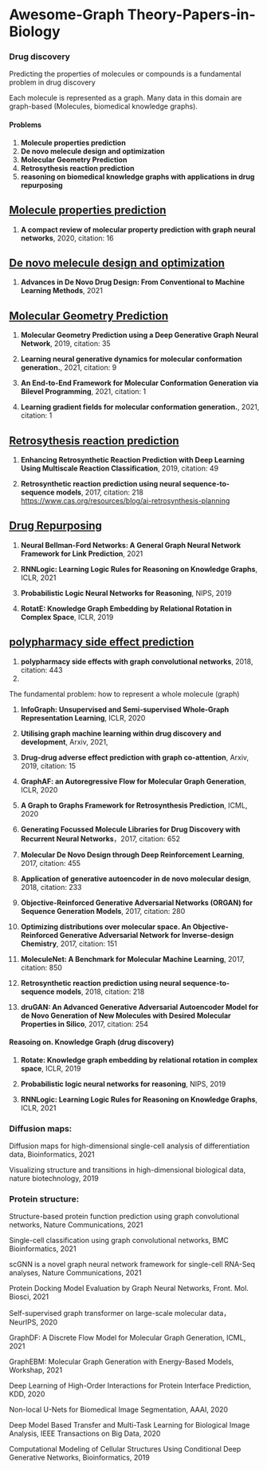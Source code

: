 # Awesome-Graph Theory-Papers-in-Biology


### Drug discovery

Predicting the properties of molecules or compounds is a fundamental problem in drug discovery

Each molecule is represented as a graph. Many data in this domain are graph-based (Molecules, biomedical knowledge graphs).

#### Problems

1. **Molecule properties prediction**
2. **De novo melecule design and optimization**
3. **Molecular Geometry Prediction**
4. **Retrosythesis reaction prediction**
5. **reasoning on biomedical knowledge graphs with applications in drug repurposing**

## [Molecule properties prediction](#content)   
1. **A compact review of molecular property prediction with graph neural networks**, 2020, citation: 16


## [De novo melecule design and optimization](#content) 
1. **Advances in De Novo Drug Design: From Conventional to Machine Learning Methods**, 2021


## [Molecular Geometry Prediction](#content) 
1. **Molecular Geometry Prediction using a Deep Generative Graph Neural Network**, 2019, citation: 35

1. **Learning neural generative dynamics for molecular conformation generation.**, 2021, citation: 9

1. **An End-to-End Framework for Molecular Conformation Generation via Bilevel Programming**, 2021, citation: 1

1. **Learning gradient fields for molecular conformation generation.**, 2021, citation: 1


## [Retrosythesis reaction prediction](#content) 
1. **Enhancing Retrosynthetic Reaction Prediction with Deep Learning Using Multiscale Reaction Classification**, 2019, citation: 49

1. **Retrosynthetic reaction prediction using neural sequence-to-sequence models**, 2017, citation: 218
https://www.cas.org/resources/blog/ai-retrosynthesis-planning

## [Drug Repurposing](#content)
1. **Neural Bellman-Ford Networks: A General Graph Neural Network Framework for Link Prediction**, 2021

1. **RNNLogic: Learning Logic Rules for Reasoning on Knowledge Graphs**, ICLR, 2021

1. **Probabilistic Logic Neural Networks for Reasoning**, NIPS, 2019

1. **RotatE: Knowledge Graph Embedding by Relational Rotation in Complex Space**, ICLR, 2019


## [polypharmacy side effect prediction](#content)
1. **polypharmacy side effects with graph convolutional networks**, 2018, citation: 443
2. 




The fundamental problem: how to represent a whole molecule (graph)

1. **InfoGraph: Unsupervised and Semi-supervised
Whole-Graph Representation Learning**, ICLR, 2020

1. **Utilising graph machine learning within drug discovery and development**, Arxiv, 2021, 

1. **Drug-drug adverse effect prediction with graph co-attention**, Arxiv, 2019, citation: 15

1. **GraphAF: an Autoregressive Flow for Molecular Graph Generation**, ICLR, 2020

1. **A Graph to Graphs Framework for
Retrosynthesis Prediction**, ICML, 2020

1. **Generating Focussed Molecule Libraries for Drug Discovery with Recurrent Neural Networks**，2017, citation: 652

1.  **Molecular De Novo Design through Deep Reinforcement Learning**, 2017, citation:  455

1. **Application of generative autoencoder in de novo molecular design**, 2018, citation: 233

1. **Objective-Reinforced Generative Adversarial Networks (ORGAN) for Sequence Generation Models**, 2017, citation: 280

1. **Optimizing distributions over molecular space. An Objective-Reinforced Generative Adversarial Network for Inverse-design Chemistry**, 2017, citation: 151

1. **MoleculeNet: A Benchmark for Molecular Machine Learning**, 2017, citation: 850

1. **Retrosynthetic reaction prediction using neural sequence-to-sequence models**, 2018, citation: 218

1. **druGAN: An Advanced Generative Adversarial Autoencoder Model for de Novo Generation of New Molecules with Desired Molecular Properties in Silico**, 2017,  citation:  254





#### Reasoing on. Knowledge Graph (drug discovery)

1. **Rotate: Knowledge graph embedding by relational
rotation in complex space**, ICLR, 2019

1. **Probabilistic logic neural networks for reasoning**, NIPS, 2019

1. **RNNLogic: Learning Logic Rules
for Reasoning on Knowledge Graphs**, ICLR, 2021



### Diffusion maps:

Diffusion maps for high-dimensional single-cell analysis of differentiation data, Bioinformatics, 2021

Visualizing structure and transitions in high-dimensional biological data,  nature biotechnology, 2019


### Protein structure:

Structure-based protein function prediction using graph convolutional networks, Nature Communications, 2021

Single-cell classification using graph convolutional networks, BMC Bioinformatics, 2021

scGNN is a novel graph neural network framework for single-cell RNA-Seq analyses, Nature Communications, 2021

Protein Docking Model Evaluation by Graph Neural Networks, Front. Mol. Biosci, 2021

Self-supervised graph transformer on large-scale molecular data， NeurIPS, 2020

GraphDF: A Discrete Flow Model for Molecular Graph Generation, ICML, 2021

GraphEBM: Molecular Graph Generation with Energy-Based Models, Workshap, 2021

Deep Learning of High-Order Interactions for Protein Interface Prediction, KDD, 2020

Non-local U-Nets for Biomedical Image Segmentation, AAAI, 2020

Deep Model Based Transfer and Multi-Task Learning for Biological Image Analysis, IEEE Transactions on Big Data, 2020

Computational Modeling of Cellular Structures Using Conditional Deep Generative Networks, Bioinformatics, 2019


